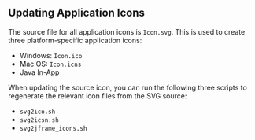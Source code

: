 ## Updating Application Icons

The source file for all application icons is `Icon.svg`.  This is used to create three
platform-specific application icons:

* Windows: `Icon.ico`
* Mac OS: `Icon.icns`
* Java In-App

When updating the source icon, you can run the following three scripts to regenerate the
relevant icon files from the SVG source:

* `svg2ico.sh`
* `svg2icsn.sh`
* `svg2jframe_icons.sh`